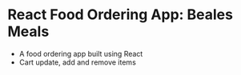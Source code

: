 # React Food Ordering App: Beales Meals  
- A food ordering app built using React
- Cart update, add and remove items
